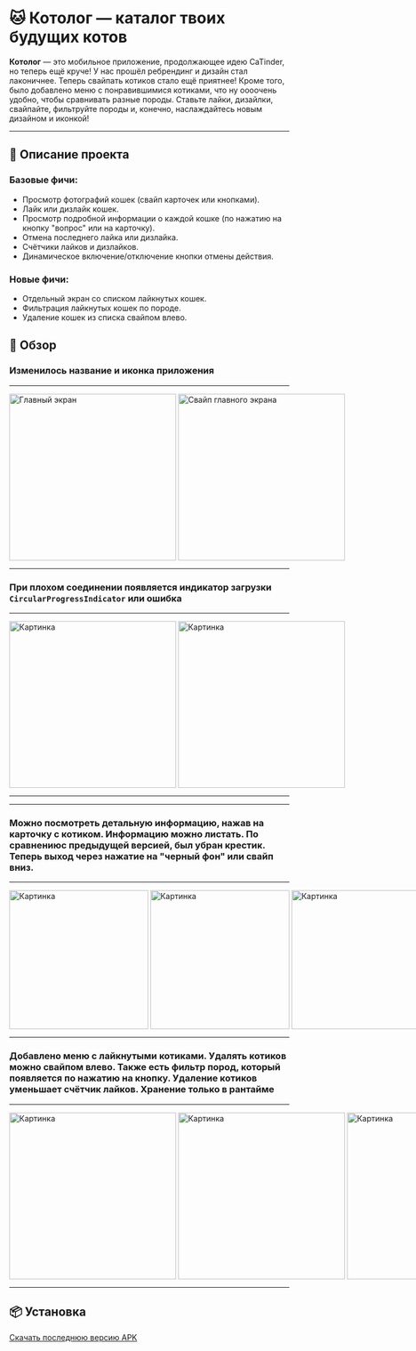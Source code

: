 # 🐱 Котолог — каталог твоих будущих котов

**Котолог** — это мобильное приложение, продолжающее идею CaTinder, но теперь ещё круче! У нас
прошёл ребрендинг и дизайн стал лаконичнее. Теперь свайпать котиков стало ещё приятнее! Кроме того,
было добавлено меню с понравившимися котиками, что ну оооочень удобно, чтобы сравнивать разные
породы. Ставьте лайки, дизайлки, свайпайте, фильтруйте породы и, конечно, наслаждайтесь новым
дизайном и иконкой!


---

## 📌 Описание проекта

### Базовые фичи:

- Просмотр фотографий кошек (свайп карточек или кнопками).
- Лайк или дизлайк кошек.
- Просмотр подробной информации о каждой кошке (по нажатию на кнопку "вопрос" или на карточку).
- Отмена последнего лайка или дизлайка.
- Счётчики лайков и дизлайков.
- Динамическое включение/отключение кнопки отмены действия.

### Новые фичи:

- Отдельный экран со списком лайкнутых кошек.
- Фильтрация лайкнутых кошек по породе.
- Удаление кошек из списка свайпом влево.

## 📸 Обзор

### Изменилось название и иконка приложения
---
<div style="display: flex;">
  <img src="assets/screenshots/home.png" width="300" alt="Главный экран">  &nbsp
    <img src="assets/screenshots/swipe.png" width="300" alt="Cвайп главного экрана">
</div>

---

### При плохом соединении появляется индикатор загрузки `CircularProgressIndicator` или ошибка
---
<div style="display: flex;">
  <img src="assets/screenshots/load.png" width="300" alt="Картинка"> &nbsp
    <img src="assets/screenshots/error.png" width="300" alt="Картинка">
</div>

---

---
### Можно посмотреть детальную информацию, нажав на карточку с котиком. Информацию можно листать. По сравнениюс предыдущей версией, был убран крестик. Теперь выход через нажатие на "черный фон" или свайп вниз.
---
<div style="display: flex;">
  <img src="assets/screenshots/detail_1.png" width="250" alt="Картинка">&nbsp
  <img src="assets/screenshots/detail_2.png" width="250" alt="Картинка">&nbsp
  <img src="assets/screenshots/detail_exit.png" width="250" alt="Картинка">
</div>

---

### Добавлено меню с лайкнутыми котиками. Удалять котиков можно свайпом влево. Также есть фильтр пород, который появляется по нажатию на кнопку. Удаление котиков уменьшает счётчик лайков. Хранение только в рантайме
---
<div style="display: flex;">
  <img src="assets/screenshots/list.png" width="300" alt="Картинка">&nbsp
  <img src="assets/screenshots/list_delete.png" width="300" alt="Картинка">&nbsp
  <img src="assets/screenshots/list_filter.png" width="300" alt="Картинка">&nbsp
  <img src="assets/screenshots/list_filter_list.png" width="300" alt="Картинка">
</div>

---

## 📦 Установка

[Скачать последнюю версию APK](https://disk.yandex.ru/d/ChAB3NQxRC2R4w)